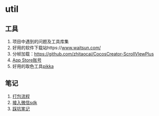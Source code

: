 # util
## 工具
1. 项目中遇到的问题及工具库集
2. 好用的软件下载站https://www.waitsun.com/
3. 分帧加载：https://github.com/zhitaocai/CocosCreator-ScrollVIewPlus
4. [App Store账号](https://app.aneeo.com/id/id314.php)
5. 好用的取色工具[pikka](https://www.waitsun.com/pikka-1-5.html)


## 笔记
1. [打包流程](https://github.com/xlgohome/util/blob/master/笔记/docs/15656106195554.md)
2. [接入微信sdk](https://github.com/xlgohome/util/blob/master/%E7%AC%94%E8%AE%B0/docs/15658580479568.md)
3. [踩坑笔记](https://github.com/xlgohome/util/blob/master/笔记/docs/15660262742857.md)